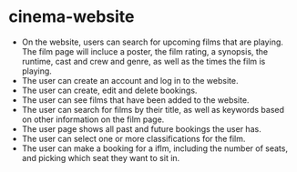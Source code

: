 # cinema-website
* On the website, users can search for upcoming films that are playing. The film page will incluce a poster, the film rating, a synopsis, the runtime, cast and crew and genre, as well as the times the film is playing.
* The user can create an account and log in to the website.
* The user can create, edit and delete bookings.
* The user can see films that have been added to the website.
* The user can search for films by their title, as well as keywords based on other information on the film page.
* The user page shows all past and future bookings the user has.
* The user can select one or more classifications for the film.
* The user can make a booking for a iflm, including the number of seats, and picking which seat they want to sit in.
